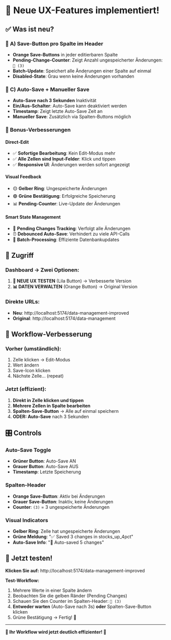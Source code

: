 # 🚀 Neue UX-Features implementiert!

## ✅ Was ist neu?

### 🎯 **A) Save-Button pro Spalte im Header**
- **Orange Save-Buttons** in jeder editierbaren Spalte
- **Pending-Change-Counter**: Zeigt Anzahl ungespeicherter Änderungen: `💾 (3)`
- **Batch-Update**: Speichert alle Änderungen einer Spalte auf einmal
- **Disabled-State**: Grau wenn keine Änderungen vorhanden

### 🤖 **C) Auto-Save + Manueller Save**
- **Auto-Save nach 3 Sekunden** Inaktivität
- **Ein/Aus-Schalter**: Auto-Save kann deaktiviert werden
- **Timestamp**: Zeigt letzte Auto-Save Zeit an
- **Manueller Save**: Zusätzlich via Spalten-Buttons möglich

### 🎨 **Bonus-Verbesserungen**

#### **Direct-Edit**
- ✅ **Sofortige Bearbeitung**: Kein Edit-Modus mehr
- ✅ **Alle Zellen sind Input-Felder**: Klick und tippen
- ✅ **Responsive UI**: Änderungen werden sofort angezeigt

#### **Visual Feedback**
- 🟡 **Gelber Ring**: Ungespeicherte Änderungen
- 🟢 **Grüne Bestätigung**: Erfolgreiche Speicherung
- 📊 **Pending-Counter**: Live-Update der Änderungen

#### **Smart State Management**
- 💾 **Pending Changes Tracking**: Verfolgt alle Änderungen
- ⏰ **Debounced Auto-Save**: Verhindert zu viele API-Calls
- 🔄 **Batch-Processing**: Effiziente Datenbankupdates

## 🔗 Zugriff

### **Dashboard** → Zwei Optionen:
1. **🚀 NEUE UX TESTEN** (Lila Button) → Verbesserte Version
2. **📊 DATEN VERWALTEN** (Orange Button) → Original Version

### **Direkte URLs:**
- **Neu**: http://localhost:5174/data-management-improved
- **Original**: http://localhost:5174/data-management

## 📝 Workflow-Verbesserung

### **Vorher (umständlich):**
1. Zelle klicken → Edit-Modus
2. Wert ändern
3. Save-Icon klicken
4. Nächste Zelle... (repeat)

### **Jetzt (effizient):**
1. **Direkt in Zelle klicken und tippen**
2. **Mehrere Zellen in Spalte bearbeiten**
3. **Spalten-Save-Button** → Alle auf einmal speichern
4. **ODER: Auto-Save** nach 3 Sekunden

## 🎛️ Controls

### **Auto-Save Toggle**
- **Grüner Button**: Auto-Save AN
- **Grauer Button**: Auto-Save AUS
- **Timestamp**: Letzte Speicherung

### **Spalten-Header**
- **Orange Save-Button**: Aktiv bei Änderungen
- **Grauer Save-Button**: Inaktiv, keine Änderungen
- **Counter**: `(3)` = 3 ungespeicherte Änderungen

### **Visual Indicators**
- **Gelber Ring**: Zelle hat ungespeicherte Änderungen
- **Grüne Meldung**: "✅ Saved 3 changes in stocks_up_4pct"
- **Auto-Save Info**: "🤖 Auto-saved 5 changes"

## 🚀 Jetzt testen!

**Klicken Sie auf:** http://localhost:5174/data-management-improved

**Test-Workflow:**
1. Mehrere Werte in einer Spalte ändern
2. Beobachten Sie die gelben Ränder (Pending Changes)
3. Schauen Sie den Counter im Spalten-Header: `💾 (3)`
4. **Entweder warten** (Auto-Save nach 3s) **oder** Spalten-Save-Button klicken
5. Grüne Bestätigung → Fertig! 🎉

---
**🎯 Ihr Workflow wird jetzt deutlich effizienter! 🚀**